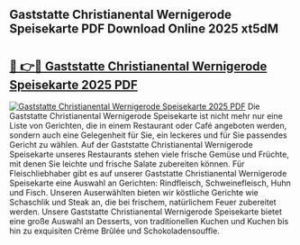 ## Gaststatte Christianental Wernigerode Speisekarte PDF Download Online 2025 xt5dM

# <h2><a href="http://gcao06.nevu.top/?p=Gaststatte+Christianental+Wernigerode+Speisekarte">🔗 👉🔴 Gaststatte Christianental Wernigerode Speisekarte 2025 PDF</a></h2>

[![Gaststatte Christianental Wernigerode Speisekarte 2025 PDF](https://i.imgur.com/dBaPXMq.png)](http://gcao06.nevu.top/?p=Gaststatte+Christianental+Wernigerode+Speisekarte)
Die Gaststatte Christianental Wernigerode Speisekarte ist nicht mehr nur eine Liste von Gerichten, die in einem Restaurant oder Café angeboten werden, sondern auch eine Gelegenheit für Sie, ein leckeres und für Sie passendes Gericht zu wählen. Auf der Gaststatte Christianental Wernigerode Speisekarte unseres Restaurants stehen viele frische Gemüse und Früchte, mit denen Sie leichte und frische Salate zubereiten können. Für Fleischliebhaber gibt es auf unserer Gaststatte Christianental Wernigerode Speisekarte eine Auswahl an Gerichten: Rindfleisch, Schweinefleisch, Huhn und Fisch. Unseren Auserwählten bieten wir köstliche Gerichte wie Schaschlik und Steak an, die bei frischem, natürlichem Feuer zubereitet werden. Unsere Gaststatte Christianental Wernigerode Speisekarte bietet eine große Auswahl an Desserts, von traditionellen Kuchen und Kuchen bis hin zu exquisiten Crème Brûlée und Schokoladensouffle.
